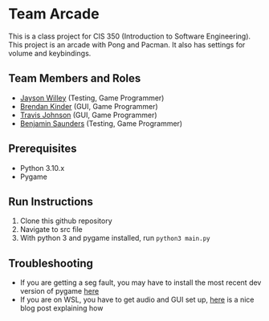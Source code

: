 # Team Arcade

This is a class project for CIS 350 (Introduction to Software Engineering). This project is an arcade with Pong and Pacman. It also has settings for volume and keybindings. 

## Team Members and Roles

* [Jayson Willey](https://github.com/Jayson729/CIS350-HW2-Willey) (Testing, Game Programmer)
* [Brendan Kinder](https://github.com/Nadnerb031/CIS350-HW2-Kinder) (GUI, Game Programmer)
* [Travis Johnson](https://github.com/tajzyy/CIS350-HW2-Johnson) (GUI,  Game Programmer) 
* [Benjamin Saunders](https://github.com/benSaun/CIS350-HW2-Saunders) (Testing, Game Programmer)

## Prerequisites

* Python 3.10.x
* Pygame

## Run Instructions

1. Clone this github repository
2. Navigate to src file
3. With python 3 and pygame installed, run ```python3 main.py```

## Troubleshooting

* If you are getting a seg fault, you may have to install the most recent dev version of pygame [here](https://github.com/pygame/pygame/releases)
* If you are on WSL, you have to get audio and GUI set up, [here](https://www.carette.xyz/posts/setup_sound_video_wsl2/) is a nice blog post explaining how
